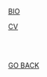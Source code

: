 [BIO](https://aaronrmoreno.github.io/BIO) 

[CV](https://aaronrmoreno.github.io/CV)


<br>
<br>


[GO BACK](https://aaronrmoreno.github.io)
